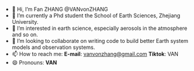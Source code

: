 - 👋 Hi, I’m Fan ZHANG @VANvonZHANG
- 🌱 I’m currently a Phd student the School of Earth Sciences, Zhejiang University.
- 👀 I’m interested in earth science, especially aerosols in the atmosphere and so on.
- 💞️ I’m looking to collaborate on writing code to build better Earth system models and observation systems.
- 📫 How to reach me:
      **E-mail**: vanvonzhang@gmail.com
      **Tiktok**: VAN 
- 😄 Pronouns: **VAN**

<!---
VANvonZHANG/VANvonZHANG is a ✨ special ✨ repository because its `README.md` (this file) appears on your GitHub profile.
You can click the Preview link to take a look at your changes.
--->
